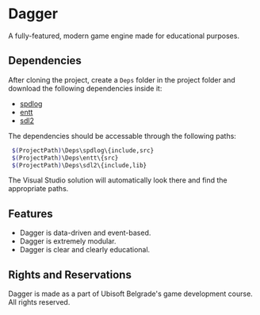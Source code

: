 # Dagger

A fully-featured, modern game engine made for educational purposes.

## Dependencies

After cloning the project, create a `Deps` folder in the project folder and download the following dependencies inside it:

- [spdlog](https://github.com/gabime/spdlog)
- [entt](https://github.com/skypjack/entt/tree/master/src/entt)
- [sdl2](https://www.libsdl.org/)

The dependencies should be accessable through the following paths:

```bash
 $(ProjectPath)\Deps\spdlog\{include,src}
 $(ProjectPath)\Deps\entt\{src}
 $(ProjectPath)\Deps\sdl2\{include,lib} 
```

The Visual Studio solution will automatically look there and find the appropriate paths.

## Features

- Dagger is data-driven and event-based.
- Dagger is extremely modular.
- Dagger is clear and clearly educational.

## Rights and Reservations

Dagger is made as a part of Ubisoft Belgrade's game development course. All rights reserved.
